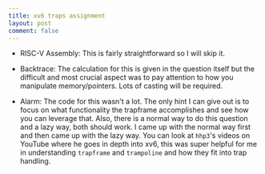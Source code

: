 ```yaml
---
title: xv6 traps assignment
layout: post
comment: false
---
```

- RISC-V Assembly: This is fairly straightforward so I will skip it.

- Backtrace: The calculation for this is given in the question itself but the difficult and most crucial aspect was to pay attention to how you manipulate memory/pointers. Lots of casting will be required.

- Alarm: The code for this wasn't a lot. The only hint I can give out is to focus on what functionality the trapframe accomplishes and see how you can leverage that. Also, there is a normal way to do this question and a lazy way, both should work. I came up with the normal way first and then came up with the lazy way. You can look at `hhp3`'s videos on YouTube where he goes in depth into xv6, this was super helpful for me in understanding `trapframe` and `trampoline` and how they fit into trap handling.
